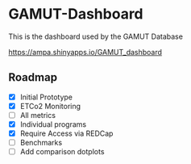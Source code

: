 # GAMUT-Dashboard

This is the dashboard used by the GAMUT Database

https://ampa.shinyapps.io/GAMUT_dashboard


## Roadmap

 - [x] Initial Prototype
 - [x] ETCo2 Monitoring 
 - [ ] All metrics
 - [x] Individual programs
 - [x] Require Access via REDCap
 - [ ] Benchmarks
 - [ ] Add comparison dotplots
